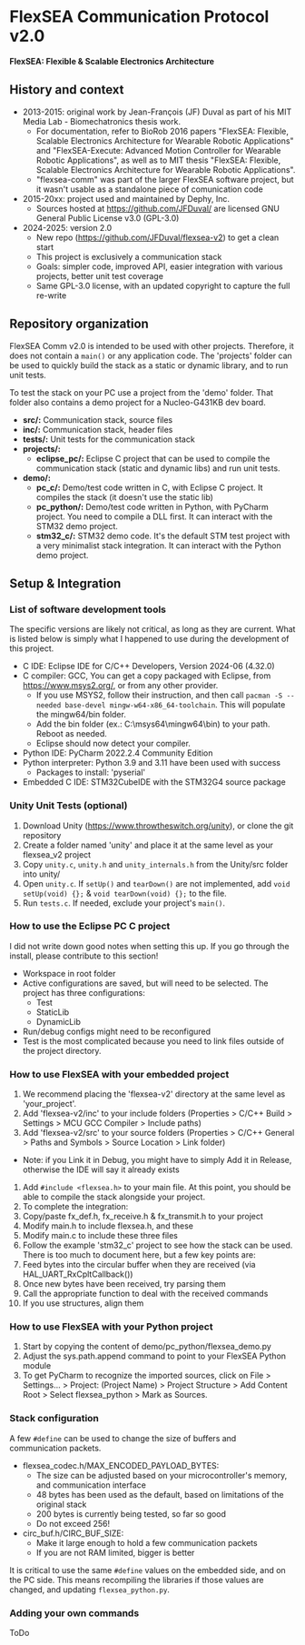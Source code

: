 # FlexSEA Communication Protocol v2.0

**FlexSEA: Flexible & Scalable Electronics Architecture**

## History and context

- 2013-2015: original work by Jean-François (JF) Duval as part of his MIT Media Lab - Biomechatronics thesis work.
  - For documentation, refer to BioRob 2016 papers "FlexSEA: Flexible, Scalable Electronics Architecture for Wearable Robotic Applications" and "FlexSEA-Execute: Advanced Motion Controller for Wearable Robotic Applications", as well as to MIT thesis "FlexSEA: Flexible, Scalable Electronics Architecture for Wearable Robotic Applications".
  - "flexsea-comm" was part of the larger FlexSEA software project, but it wasn't usable as a standalone piece of comunication code
- 2015-20xx: project used and maintained by Dephy, Inc.
  - Sources hosted at https://github.com/JFDuval/ are licensed GNU General Public License v3.0 (GPL-3.0)
- 2024-2025: version 2.0
  - New repo (https://github.com/JFDuval/flexsea-v2) to get a clean start
  - This project is exclusively a communication stack
  - Goals: simpler code, improved API, easier integration with various projects, better unit test coverage
  - Same GPL-3.0 license, with an updated copyright to capture the full re-write

## Repository organization

FlexSEA Comm v2.0 is intended to be used with other projects. Therefore, it does not contain a `main()` or any application code. The 'projects' folder can be used to quickly build the stack as a static or dynamic library, and to run unit tests.

To test the stack on your PC use a project from the 'demo' folder. That folder also contains a demo project for a Nucleo-G431KB dev board.

- **src/:** Communication stack, source files
- **inc/:** Communication stack, header files
- **tests/:** Unit tests for the communication stack
- **projects/:**
  - **eclipse_pc/:** Eclipse C project that can be used to compile the communication stack (static and dynamic libs) and run unit tests.
- **demo/:**
  - **pc_c/:** Demo/test code written in C, with Eclipse C project. It compiles the stack (it doesn't use the static lib)
  - **pc_python/:** Demo/test code written in Python, with PyCharm project. You need to compile a DLL first. It can interact with the STM32 demo project.
  - **stm32_c/:** STM32 demo code. It's the default STM test project with a very minimalist stack integration. It can interact with the Python demo project.

## Setup & Integration

### List of software development tools

The specific versions are likely not critical, as long as they are current. What is listed below is simply what I happened to use during the development of this project.

- C IDE: Eclipse IDE for C/C++ Developers, Version 2024-06 (4.32.0)
- C compiler: GCC, You can get a copy packaged with Eclipse, from https://www.msys2.org/, or from any other provider.
  - If you use MSYS2, follow their instruction, and then call `pacman -S --needed base-devel mingw-w64-x86_64-toolchain`. This will populate the mingw64/bin folder.
  - Add the bin folder (ex.: C:\msys64\mingw64\bin) to your path. Reboot as needed.
  - Eclipse should now detect your compiler.
- Python IDE: PyCharm 2022.2.4 Community Edition
- Python interpreter: Python 3.9 and 3.11 have been used with success
  - Packages to install: 'pyserial'
- Embedded C IDE: STM32CubeIDE with the STM32G4 source package

### Unity Unit Tests (optional)

1. Download Unity (https://www.throwtheswitch.org/unity), or clone the git repository
1. Create a folder named 'unity' and place it at the same level as your flexsea_v2 project
1. Copy `unity.c`, `unity.h` and `unity_internals.h` from the Unity/src folder into unity/ 
1. Open `unity.c`. If `setUp()` and `tearDown()` are not implemented, add `void setUp(void) {};` & `void tearDown(void) {};` to the file.
1. Run `tests.c`. If needed, exclude your project's `main()`.

### How to use the Eclipse PC C project

I did not write down good notes when setting this up. If you go through the install, please contribute to this section!

- Workspace in root folder
- Active configurations are saved, but will need to be selected. The project has three configurations:
  - Test
  - StaticLib
  - DynamicLib
- Run/debug configs might need to be reconfigured
- Test is the most complicated because you need to link files outside of the project directory.

### How to use FlexSEA with your embedded project

1. We recommend placing the 'flexsea-v2' directory at the same level as 'your_project'.
1. Add 'flexsea-v2/inc' to your include folders (Properties > C/C++ Build > Settings > MCU GCC Compiler > Include paths)
1. Add 'flexsea-v2/src' to your source folders (Properties > C/C++ General > Paths and Symbols > Source Location > Link folder)
  - Note: if you Link it in Debug, you might have to simply Add it in Release, otherwise the IDE will say it already exists
1. Add `#include <flexsea.h>` to your main file. At this point, you should be able to compile the stack alongside your project.
1. To complete the integration:
  1. Copy/paste fx_def.h, fx_receive.h & fx_transmit.h to your project
  1. Modify main.h to include flexsea.h, and these
  1. Modify main.c to include these three files
1. Follow the example 'stm32_c' project to see how the stack can be used. There is too much to document here, but a few key points are:
  1. Feed bytes into the circular buffer when they are received (via HAL_UART_RxCpltCallback())
  1. Once new bytes have been received, try parsing them
  1. Call the appropriate function to deal with the received commands
  1. If you use structures, align them

### How to use FlexSEA with your Python project

1. Start by copying the content of demo/pc_python/flexsea_demo.py
1. Adjust the sys.path.append command to point to your FlexSEA Python module
1. To get PyCharm to recognize the imported sources, click on File > Settings... > Project: (Project Name) > Project Structure > Add Content Root > Select flexsea_python > Mark as Sources.

### Stack configuration

A few `#define` can be used to change the size of buffers and communication packets.

- flexsea_codec.h/MAX_ENCODED_PAYLOAD_BYTES:
  - The size can be adjusted based on your microcontroller's memory, and communication interface
  - 48 bytes has been used as the default, based on limitations of the original stack
  - 200 bytes is currently being tested, so far so good
  - Do not exceed 256!
- circ_buf.h/CIRC_BUF_SIZE:
  - Make it large enough to hold a few communication packets
  - If you are not RAM limited, bigger is better

It is critical to use the same `#define` values on the embedded side, and on the PC side. This means recompiling the libraries if those values are changed, and updating `flexsea_python.py`.

### Adding your own commands

ToDo
